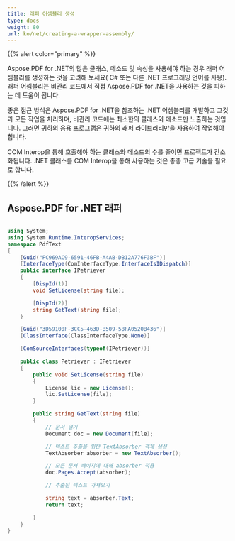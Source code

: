 ```yaml
---
title: 래퍼 어셈블리 생성
type: docs
weight: 80
url: ko/net/creating-a-wrapper-assembly/
---
```


{{% alert color="primary" %}}

Aspose.PDF for .NET의 많은 클래스, 메소드 및 속성을 사용해야 하는 경우 래퍼 어셈블리를 생성하는 것을 고려해 보세요( C# 또는 다른 .NET 프로그래밍 언어를 사용). 래퍼 어셈블리는 비관리 코드에서 직접 Aspose.PDF for .NET을 사용하는 것을 피하는 데 도움이 됩니다.

좋은 접근 방식은 Aspose.PDF for .NET을 참조하는 .NET 어셈블리를 개발하고 그것과 모든 작업을 처리하며, 비관리 코드에는 최소한의 클래스와 메소드만 노출하는 것입니다. 그러면 귀하의 응용 프로그램은 귀하의 래퍼 라이브러리만을 사용하여 작업해야 합니다.

COM Interop을 통해 호출해야 하는 클래스와 메소드의 수를 줄이면 프로젝트가 간소화됩니다. .NET 클래스를 COM Interop을 통해 사용하는 것은 종종 고급 기술을 필요로 합니다.

{{% /alert %}}

## Aspose.PDF for .NET 래퍼

```csharp

using System;
using System.Runtime.InteropServices;
namespace PdfText
{
    [Guid("FC969AC9-6591-46FB-A4AB-DB12A776F3BF")]
    [InterfaceType(ComInterfaceType.InterfaceIsIDispatch)]
    public interface IPetriever
    {
        [DispId(1)]
        void SetLicense(string file);

        [DispId(2)]
        string GetText(string file);
    }

    [Guid("3D59100F-3CC5-463D-B509-58FA0520B436")]
    [ClassInterface(ClassInterfaceType.None)]

    [ComSourceInterfaces(typeof(IPetriever))]

    public class Petriever : IPetriever
    {
        public void SetLicense(string file)
        {
            License lic = new License();
            lic.SetLicense(file);
        }

        public string GetText(string file)
        {
            // 문서 열기
            Document doc = new Document(file);

            // 텍스트 추출을 위한 TextAbsorber 객체 생성
            TextAbsorber absorber = new TextAbsorber();

            // 모든 문서 페이지에 대해 absorber 적용
            doc.Pages.Accept(absorber);

            // 추출된 텍스트 가져오기

            string text = absorber.Text;
            return text;

        }
    }
}

```

